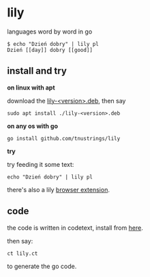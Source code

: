 # lily

languages word by word in go

```
$ echo "Dzień dobry" | lily pl
Dzień [[day]] dobry [[good]]
```

## install and try

**on linux with apt**

download the [lily-\<version\>.deb](https://github.com/tnustrings/lily/releases), then say

```
sudo apt install ./lily-<version>.deb
```

**on any os with go**

```
go install github.com/tnustrings/lily
```

**try**

try feeding it some text:

```
echo "Dzień dobry" | lily pl
```

there's also a lily [browser
extension](https://chromewebstore.google.com/detail/tagid-with-google-dict/aacfmkdpcdadjcpohbjfcddomedmfdai).

## code

the code is written in codetext, install from
[here](https://github.com/tnustrings/codetext).

then say:

```
ct lily.ct
```

to generate the go code.
